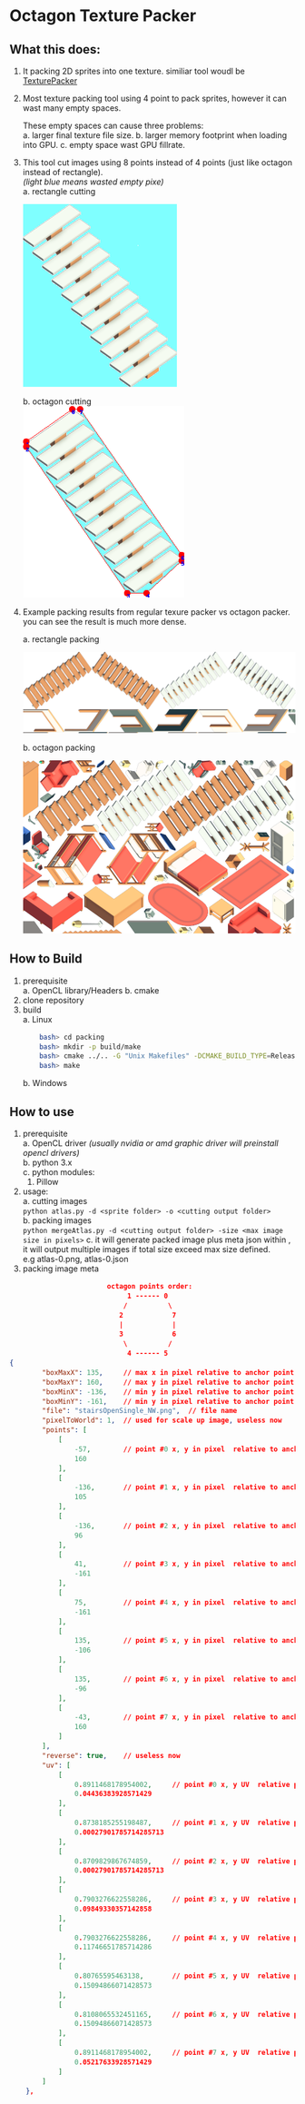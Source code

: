 # Octagon Texture Packer

## What this does:  
1. It packing 2D sprites into one texture. similiar tool woudl be [TexturePacker](https://www.codeandweb.com/texturepacker)  
2. Most texture packing tool using 4 point to pack sprites, however it can wast many empty spaces.  

    These empty spaces can cause three problems:   
        a. larger final texture file size.
        b. larger memory footprint when loading into GPU.
        c. empty space wast GPU fillrate.
3. This tool cut images using 8 points instead of 4 points (just like octagon instead of rectangle).   
    *(light blue means wasted empty pixe)*  
    a. rectangle cutting  

    ![rectangle cutting](./samples/stairsOpenSingle_NW.png)  
    
    b. octagon cutting  
    ![octagon cutting](./samples/stairsOpenSingle_NW-debug.png)  
    

4. Example packing results from regular texure packer vs octagon packer. you can see the result is much more dense.

    a. rectangle packing

    ![rectangle packing](./samples/crop-out.png)    

    b. octagon packing

    ![rectangle packing](./samples/crop-atlas-0.png)    

## How to Build
1. prerequisite  
    a. OpenCL library/Headers
    b. cmake
2. clone repository
3. build  
    a. Linux  
    ```bash
        bash> cd packing
        bash> mkdir -p build/make
        bash> cmake ../.. -G "Unix Makefiles" -DCMAKE_BUILD_TYPE=Release
        bash> make
    ```  
    b. Windows  


## How to use
1. prerequisite  
a. OpenCL driver *(usually nvidia or amd graphic driver will preinstall opencl drivers)*  
b. python 3.x  
c. python modules:  
    1. Pillow
2. usage:  
    a. cutting images  
    `python atlas.py -d <sprite folder> -o <cutting output folder>`  
    b. packing images  
    `python mergeAtlas.py -d <cutting output folder> -size <max image size in pixels>`
    c. it will generate packed image plus meta json within <cutting output folder>, it will output multiple images if total size exceed max size defined.  
        e.g atlas-0.png, atlas-0.json
3. packing image meta


```json
                        octagon points order:
                             1 ------ 0
                            /          \
                           2            7
                           |            |
                           3            6
                            \          /
                             4 ------ 5 
{
        "boxMaxX": 135,     // max x in pixel relative to anchor point
        "boxMaxY": 160,     // max y in pixel relative to anchor point
        "boxMinX": -136,    // min y in pixel relative to anchor point
        "boxMinY": -161,    // min y in pixel relative to anchor point
        "file": "stairsOpenSingle_NW.png",  // file name
        "pixelToWorld": 1,  // used for scale up image, useless now
        "points": [
            [
                -57,        // point #0 x, y in pixel  relative to anchor point
                160         
            ],
            [
                -136,       // point #1 x, y in pixel  relative to anchor point
                105
            ],
            [
                -136,       // point #2 x, y in pixel  relative to anchor point
                96
            ],
            [
                41,         // point #3 x, y in pixel  relative to anchor point
                -161
            ],
            [   
                75,         // point #4 x, y in pixel  relative to anchor point
                -161
            ],
            [
                135,        // point #5 x, y in pixel  relative to anchor point
                -106
            ],
            [
                135,        // point #6 x, y in pixel  relative to anchor point
                -96
            ],
            [
                -43,        // point #7 x, y in pixel  relative to anchor point
                160
            ]
        ],
        "reverse": true,    // useless now
        "uv": [
            [
                0.8911468178954002,     // point #0 x, y UV  relative packed image
                0.04436383928571429
            ],
            [
                0.8738185255198487,     // point #1 x, y UV  relative packed image
                0.00027901785714285713
            ],
            [
                0.8709829867674859,     // point #2 x, y UV  relative packed image
                0.00027901785714285713
            ],
            [
                0.7903276622558286,     // point #3 x, y UV  relative packed image
                0.09849330357142858
            ],
            [
                0.7903276622558286,     // point #4 x, y UV  relative packed image
                0.11746651785714286
            ],
            [
                0.80765595463138,       // point #5 x, y UV  relative packed image
                0.15094866071428573
            ],
            [
                0.8108065532451165,     // point #6 x, y UV  relative packed image
                0.15094866071428573
            ],
            [
                0.8911468178954002,     // point #7 x, y UV  relative packed image
                0.05217633928571429
            ]
        ]
    },
```
